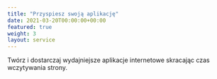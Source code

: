```yaml
---
title: "Przyspiesz swoją aplikację"
date: 2021-03-20T00:00:00+00:00
featured: true
weight: 3
layout: service
---
```


Twórz i dostarczaj wydajniejsze aplikacje internetowe skracając czas wczytywania strony.
